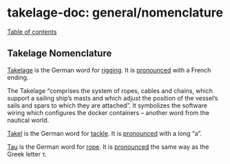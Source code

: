 # takelage-doc: general/nomenclature

[Table of contents](../../README.md)

## Takelage Nomenclature

[Takelage](https://de.wikipedia.org/wiki/Takelage) is the German word for
[rigging](https://en.wikipedia.org/wiki/Rigging).
It is
[pronounced](https://www.dwds.de/wb/Takelage)
with a French ending.
  
The Takelage “comprises the system of ropes, cables and chains, 
which support a sailing ship’s masts 
and which adjust the position of the vessel’s 
sails and spars to which they are attached”. 
It symbolizes the software wiring 
which configures the docker containers – 
another word from the nautical world.

[Takel](https://de.wikipedia.org/wiki/Talje) is the German word for 
[tackle](https://en.wikipedia.org/wiki/Block_and_tackle). 
It is 
[pronounced](https://www.dwds.de/wb/Takel)
with a long “a”.

[Tau](https://de.wikipedia.org/wiki/Tauwerk) is the German word for 
[rope](https://en.wikipedia.org/wiki/Rope). 
It is [pronounced](https://www.dwds.de/wb/Tau#2) 
the same way as the Greek letter τ.
